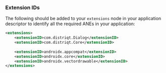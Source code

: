 
### Extension IDs

The following should be added to your `extensions` node in your application descriptor to identify all the required ANEs in your application:

```xml
<extensions>
    <extensionID>com.distriqt.Dialog</extensionID>
    <extensionID>com.distriqt.Core</extensionID>
    
	<extensionID>androidx.appcompat</extensionID>
	<extensionID>androidx.core</extensionID>
	<extensionID>androidx.vectordrawable</extensionID>
</extensions>
```

